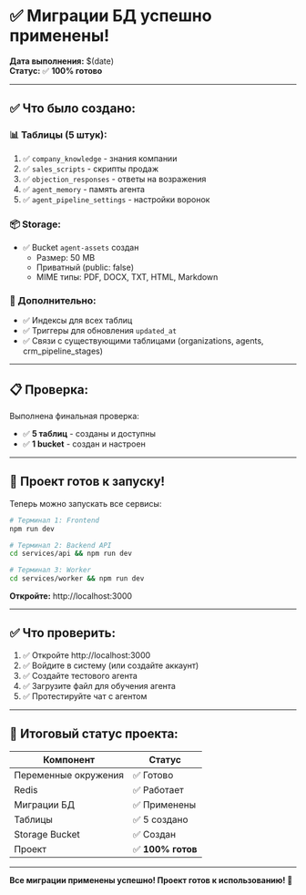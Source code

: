 # ✅ Миграции БД успешно применены!

**Дата выполнения:** $(date)  
**Статус:** ✅ **100% готово**

---

## ✅ Что было создано:

### 📊 Таблицы (5 штук):
1. ✅ `company_knowledge` - знания компании
2. ✅ `sales_scripts` - скрипты продаж
3. ✅ `objection_responses` - ответы на возражения
4. ✅ `agent_memory` - память агента
5. ✅ `agent_pipeline_settings` - настройки воронок

### 📦 Storage:
- ✅ Bucket `agent-assets` создан
  - Размер: 50 MB
  - Приватный (public: false)
  - MIME типы: PDF, DOCX, TXT, HTML, Markdown

### 🔧 Дополнительно:
- ✅ Индексы для всех таблиц
- ✅ Триггеры для обновления `updated_at`
- ✅ Связи с существующими таблицами (organizations, agents, crm_pipeline_stages)

---

## 📋 Проверка:

Выполнена финальная проверка:
- ✅ **5 таблиц** - созданы и доступны
- ✅ **1 bucket** - создан и настроен

---

## 🚀 Проект готов к запуску!

Теперь можно запускать все сервисы:

```bash
# Терминал 1: Frontend
npm run dev

# Терминал 2: Backend API
cd services/api && npm run dev

# Терминал 3: Worker
cd services/worker && npm run dev
```

**Откройте:** http://localhost:3000

---

## ✅ Что проверить:

1. ✅ Откройте http://localhost:3000
2. ✅ Войдите в систему (или создайте аккаунт)
3. ✅ Создайте тестового агента
4. ✅ Загрузите файл для обучения агента
5. ✅ Протестируйте чат с агентом

---

## 🎉 Итоговый статус проекта:

| Компонент | Статус |
|-----------|--------|
| Переменные окружения | ✅ Готово |
| Redis | ✅ Работает |
| Миграции БД | ✅ Применены |
| Таблицы | ✅ 5 создано |
| Storage Bucket | ✅ Создан |
| Проект | ✅ **100% готов** |

---

**Все миграции применены успешно! Проект готов к использованию! 🚀**


